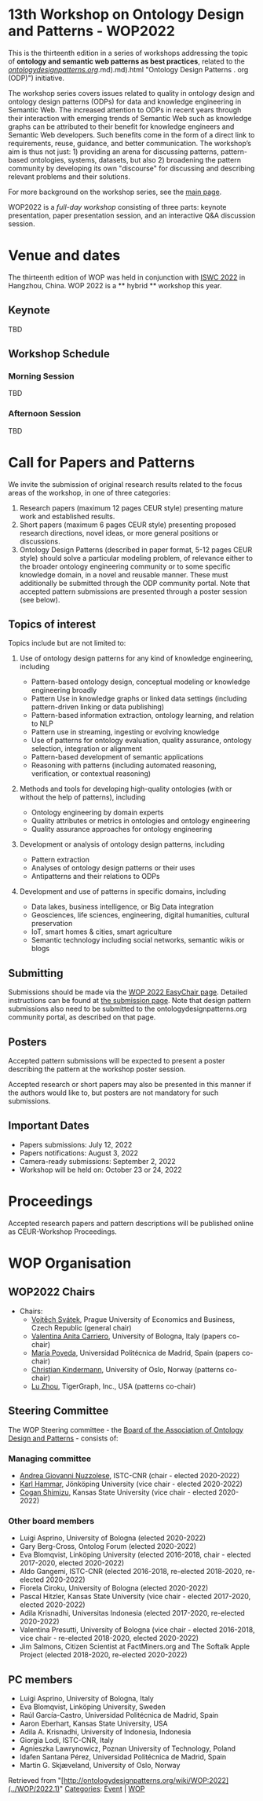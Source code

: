 #   13th Workshop on Ontology Design and Patterns - WOP2022


This is the thirteenth edition in a series of workshops addressing the topic of __ontology and semantic web patterns as best practices__, related to the [_ontologydesignpatterns.org_](../Ontology_Design_Patterns_._org_(ODP)).md).md).html "Ontology Design Patterns . org (ODP)") initiative.


The workshop series covers issues related to quality in ontology design and ontology design patterns (ODPs) for data and knowledge engineering in Semantic Web. The increased attention to ODPs in recent years through their interaction with emerging trends of Semantic Web such as knowledge graphs can be attributed to their benefit for knowledge engineers and Semantic Web developers. Such benefits come in the form of a direct link to requirements, reuse, guidance, and better communication. The workshop’s aim is thus not just: 1) providing an arena for discussing patterns, pattern-based ontologies, systems, datasets, but also 2) broadening the pattern community by developing its own "discourse" for discussing and describing relevant problems and their solutions.


For more background on the workshop series, see the  [main page](../WOP/Main "WOP:Main").


WOP2022 is a _full-day workshop_ consisting of three parts: keynote presentation, paper presentation session, and an interactive Q&A discussion session.



  




#   Venue and dates


The thirteenth edition of WOP was held in conjunction with [ISWC 2022](http://iswc2022.semanticweb.org "http://iswc2022.semanticweb.org") in Hangzhou, China.
WOP 2022 is a \*\* hybrid \*\* workshop this year.



##   Keynote


TBD



##   Workshop Schedule


###   Morning Session


TBD



###   Afternoon Session


TBD



#   Call for Papers and Patterns


We invite the submission of original research results related to the focus areas of the workshop, in one of three categories:



1. Research papers (maximum 12 pages CEUR style) presenting mature work and established results.
2. Short papers (maximum 6 pages CEUR style) presenting proposed research directions, novel ideas, or more general positions or discussions.
3. Ontology Design Patterns (described in paper format, 5-12 pages CEUR style) should solve a particular modeling problem, of relevance either to the broader ontology engineering community or to some specific knowledge domain, in a novel and reusable manner. These must additionally be submitted through the ODP community portal. Note that accepted pattern submissions are presented through a poster session (see below).


##   Topics of interest


Topics include but are not limited to:



1. Use of ontology design patterns for any kind of knowledge engineering, including

	* Pattern-based ontology design, conceptual modeling or knowledge engineering broadly
	* Pattern Use in knowledge graphs or linked data settings (including pattern-driven linking or data publishing)
	* Pattern-based information extraction, ontology learning, and relation to NLP
	* Pattern use in streaming, ingesting or evolving knowledge
	* Use of patterns for ontology evaluation, quality assurance, ontology selection, integration or alignment
	* Pattern-based development of semantic applications
	* Reasoning with patterns (including automated reasoning, verification, or contextual reasoning)
2. Methods and tools for developing high-quality ontologies (with or without the help of patterns), including

	* Ontology engineering by domain experts
	* Quality attributes or metrics in ontologies and ontology engineering
	* Quality assurance approaches for ontology engineering
3. Development or analysis of ontology design patterns, including

	* Pattern extraction
	* Analyses of ontology design patterns or their uses
	* Antipatterns and their relations to ODPs
4. Development and use of patterns in specific domains, including

	* Data lakes, business intelligence, or Big Data integration
	* Geosciences, life sciences, engineering, digital humanities, cultural preservation
	* IoT, smart homes & cities, smart agriculture
	* Semantic technology including social networks, semantic wikis or blogs


##   Submitting


Submissions should be made via the [WOP 2022 EasyChair page](https://easychair.org/conferences/?conf=wop2022 "https://easychair.org/conferences/?conf=wop2022"). Detailed instructions can be found at [the submission page](../WOP/2022/Submission "WOP:2022/Submission"). Note that design pattern submissions also need to be submitted to the ontologydesignpatterns.org community portal, as described on that page.



##   Posters


Accepted pattern submissions will be expected to present a poster describing the pattern at the workshop poster session. 


Accepted research or short papers may also be presented in this manner if the authors would like to, but posters are not mandatory for such submissions.



##   Important Dates


* Papers submissions: July 12, 2022
* Papers notifications: August 3, 2022
* Camera-ready submissions: September 2, 2022
* Workshop will be held on: October 23 or 24, 2022


#   Proceedings


Accepted research papers and pattern descriptions will be published online as CEUR-Workshop Proceedings.



#   WOP Organisation


##   WOP2022 Chairs


* Chairs:
	+ [Vojtěch Svátek](https://nb.vse.cz/~svatek/ "https://nb.vse.cz/~svatek/"), Prague University of Economics and Business, Czech Republic (general chair)
	+ [Valentina Anita Carriero](https://www.unibo.it/sitoweb/valentina.carriero3/en "https://www.unibo.it/sitoweb/valentina.carriero3/en"), University of Bologna, Italy (papers co-chair)
	+ [María Poveda](http://www.dia.fi.upm.es/es/node/137 "http://www.dia.fi.upm.es/es/node/137"), Universidad Politécnica de Madrid, Spain (papers co-chair)
	+ [Christian Kindermann](https://www.mn.uio.no/ifi/english/people/aca/chrikin/index.html "https://www.mn.uio.no/ifi/english/people/aca/chrikin/index.html"), University of Oslo, Norway (patterns co-chair)
	+ [Lu Zhou](https://www.linkedin.com/in/lu-zhou-6aabaa94/ "https://www.linkedin.com/in/lu-zhou-6aabaa94/"), TigerGraph, Inc., USA (patterns co-chair)


##   Steering Committee


The WOP Steering committee - the [Board of the Association of Ontology Design and Patterns](../ODPA "http://ontologydesignpatterns.org/wiki/ODPA") - consists of:



###   Managing committee


* [Andrea Giovanni Nuzzolese](https://www.istc.cnr.it/it/people/andrea-giovanni-nuzzolese "https://www.istc.cnr.it/it/people/andrea-giovanni-nuzzolese"), ISTC-CNR (chair - elected 2020-2022)
* [Karl Hammar](https://ju.se/en/personinfo?id=2077 "https://ju.se/en/personinfo?id=2077"), Jönköping University (vice chair - elected 2020-2022)
* [Cogan Shimizu](https://daselab.cs.ksu.edu/people/cogan-shimizu "https://daselab.cs.ksu.edu/people/cogan-shimizu"), Kansas State University (vice chair - elected 2020-2022)


###   Other board members


* Luigi Asprino, University of Bologna (elected 2020-2022)
* Gary Berg-Cross, Ontolog Forum (elected 2020-2022)
* Eva Blomqvist, Linköping University (elected 2016-2018, chair - elected 2017-2020, elected 2020-2022)
* Aldo Gangemi, ISTC-CNR (elected 2016-2018, re-elected 2018-2020, re-elected 2020-2022)
* Fiorela Ciroku, University of Bologna (elected 2020-2022)
* Pascal Hitzler, Kansas State University (vice chair - elected 2017-2020, elected 2020-2022)
* Adila Krisnadhi, Universitas Indonesia (elected 2017-2020, re-elected 2020-2022)
* Valentina Presutti, University of Bologna (vice chair - elected 2016-2018, vice chair - re-elected 2018-2020, elected 2020-2022)
* Jim Salmons, Citizen Scientist at FactMiners.org and The Softalk Apple Project (elected 2018-2020, re-elected 2020-2022)


##   PC members


* Luigi Asprino, University of Bologna, Italy
* Eva Blomqvist, Linköping University, Sweden
* Raúl García-Castro, Universidad Politécnica de Madrid, Spain
* Aaron Eberhart, Kansas State University, USA
* Adila A. Krisnadhi, University of Indonesia, Indonesia
* Giorgia Lodi, ISTC-CNR, Italy
* Agnieszka Lawrynowicz, Poznan University of Technology, Poland
* Idafen Santana Pérez, Universidad Politécnica de Madrid, Spain
* Martin G. Skjæveland, University of Oslo, Norway




Retrieved from "[http://ontologydesignpatterns.org/wiki/WOP:2022](../WOP/2022.1)"
 [Categories](http://ontologydesignpatterns.org/wiki/Special:Categories "Special:Categories"): [Event](../Category/Event "Category:Event") | [WOP](../Category/WOP "Category:WOP")
